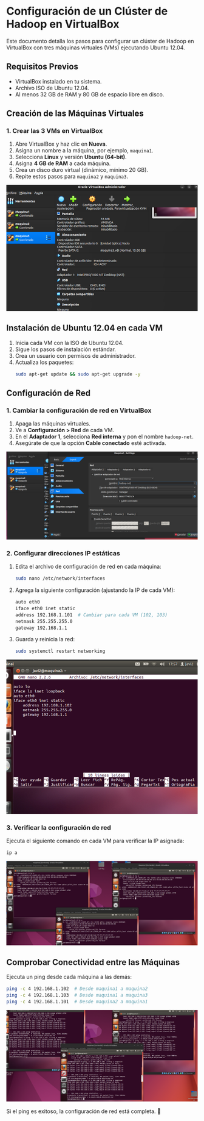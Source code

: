 # Configuración de un Clúster de Hadoop en VirtualBox

Este documento detalla los pasos para configurar un clúster de Hadoop en VirtualBox con tres máquinas virtuales (VMs) ejecutando Ubuntu 12.04.

## Requisitos Previos
- VirtualBox instalado en tu sistema.
- Archivo ISO de Ubuntu 12.04.
- Al menos 32 GB de RAM y 80 GB de espacio libre en disco.

## Creación de las Máquinas Virtuales
### 1. Crear las 3 VMs en VirtualBox
1. Abre VirtualBox y haz clic en **Nueva**.
2. Asigna un nombre a la máquina, por ejemplo, `maquina1`.
3. Selecciona **Linux** y versión **Ubuntu (64-bit)**.
4. Asigna **4 GB de RAM** a cada máquina.
5. Crea un disco duro virtual (dinámico, mínimo 20 GB).
6. Repite estos pasos para `maquina2` y `maquina3`.


![Cantidad elementos](Imagenes/MaquinV3.png)

## Instalación de Ubuntu 12.04 en cada VM
1. Inicia cada VM con la ISO de Ubuntu 12.04.
2. Sigue los pasos de instalación estándar.
3. Crea un usuario con permisos de administrador.
4. Actualiza los paquetes:
   ```bash
   sudo apt-get update && sudo apt-get upgrade -y
   ```

## Configuración de Red
### 1. Cambiar la configuración de red en VirtualBox
1. Apaga las máquinas virtuales.
2. Ve a **Configuración > Red** de cada VM.
3. En el **Adaptador 1**, selecciona **Red interna** y pon el nombre `hadoop-net`.
4. Asegúrate de que la opción **Cable conectado** esté activada.

![Cantidad elementos](Imagenes/MaquinRed.png)

### 2. Configurar direcciones IP estáticas
1. Edita el archivo de configuración de red en cada máquina:
   ```bash
   sudo nano /etc/network/interfaces
   ```
2. Agrega la siguiente configuración (ajustando la IP de cada VM):
   ```bash
   auto eth0
   iface eth0 inet static
   address 192.168.1.101  # Cambiar para cada VM (102, 103)
   netmask 255.255.255.0
   gateway 192.168.1.1
   ```
3. Guarda y reinicia la red:
   ```bash
   sudo systemctl restart networking
   ```

![Cantidad elementos](Imagenes/interNetw.png)

### 3. Verificar la configuración de red
Ejecuta el siguiente comando en cada VM para verificar la IP asignada:
```bash
ip a
```
![Cantidad elementos](Imagenes/ip_a.png)

## Comprobar Conectividad entre las Máquinas
Ejecuta un ping desde cada máquina a las demás:
```bash
ping -c 4 192.168.1.102  # Desde maquina1 a maquina2
ping -c 4 192.168.1.103  # Desde maquina1 a maquina3
ping -c 4 192.168.1.101  # Desde maquina2 a maquina1
```
![Cantidad elementos](Imagenes/conexxion.png)

Si el ping es exitoso, la configuración de red está completa. 🚀
